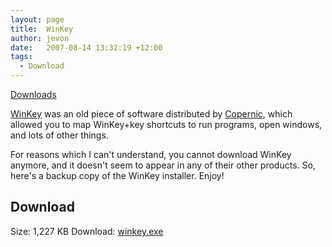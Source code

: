 ```yaml
---
layout: page
title:  WinKey
author: jevon
date:   2007-08-14 13:32:19 +12:00
tags:
  - Download
---
```


[Downloads](Downloads.md)

[WinKey](WinKey.md) was an old piece of software distributed by <a href="http://www.copernic.com">Copernic</a>, which allowed you to map WinKey+key shortcuts to run programs, open windows, and lots of other things.

For reasons which I can't understand, you cannot download WinKey anymore, and it doesn't seem to appear in any of their other products. So, here's a backup copy of the WinKey installer. Enjoy!

## Download
Size: 1,227 KB
Download: <a href="/files/winkey.exe">winkey.exe</a>

